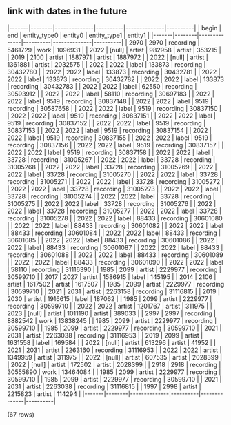 ## link with dates in the future

|-------|--------|--------------|----------|--------------|----------|
| begin |  end   | entity_type0 | entity0  | entity_type1 | entity1  |
|-------|--------|--------------|----------|--------------|----------|
|  2970 |   2970 | recording    |  5461729 | work         |  1096931 |
|  2022 | [null] | artist       |   982958 | artist       |   353215 |
|  2019 |   2100 | artist       |  1887971 | artist       |  1887972 |
|  2022 | [null] | artist       |  1361881 | artist       |  2032575 |
|  2022 |   2022 | label        |   133873 | recording    | 30432780 |
|  2022 |   2022 | label        |   133873 | recording    | 30432781 |
|  2022 |   2022 | label        |   133873 | recording    | 30432782 |
|  2022 |   2022 | label        |   133873 | recording    | 30432783 |
|  2022 |   2022 | label        |    62550 | recording    | 30593912 |
|  2022 |   2022 | label        |    58110 | recording    | 30697183 |
|  2022 |   2022 | label        |     9519 | recording    | 30837148 |
|  2022 |   2022 | label        |     9519 | recording    | 30587658 |
|  2022 |   2022 | label        |     9519 | recording    | 30837150 |
|  2022 |   2022 | label        |     9519 | recording    | 30837151 |
|  2022 |   2022 | label        |     9519 | recording    | 30837152 |
|  2022 |   2022 | label        |     9519 | recording    | 30837153 |
|  2022 |   2022 | label        |     9519 | recording    | 30837154 |
|  2022 |   2022 | label        |     9519 | recording    | 30837155 |
|  2022 |   2022 | label        |     9519 | recording    | 30837156 |
|  2022 |   2022 | label        |     9519 | recording    | 30837157 |
|  2022 |   2022 | label        |     9519 | recording    | 30837158 |
|  2022 |   2022 | label        |    33728 | recording    | 31005267 |
|  2022 |   2022 | label        |    33728 | recording    | 31005268 |
|  2022 |   2022 | label        |    33728 | recording    | 31005269 |
|  2022 |   2022 | label        |    33728 | recording    | 31005270 |
|  2022 |   2022 | label        |    33728 | recording    | 31005271 |
|  2022 |   2022 | label        |    33728 | recording    | 31005272 |
|  2022 |   2022 | label        |    33728 | recording    | 31005273 |
|  2022 |   2022 | label        |    33728 | recording    | 31005274 |
|  2022 |   2022 | label        |    33728 | recording    | 31005275 |
|  2022 |   2022 | label        |    33728 | recording    | 31005276 |
|  2022 |   2022 | label        |    33728 | recording    | 31005277 |
|  2022 |   2022 | label        |    33728 | recording    | 31005278 |
|  2022 |   2022 | label        |    88433 | recording    | 30601080 |
|  2022 |   2022 | label        |    88433 | recording    | 30601082 |
|  2022 |   2022 | label        |    88433 | recording    | 30601084 |
|  2022 |   2022 | label        |    88433 | recording    | 30601085 |
|  2022 |   2022 | label        |    88433 | recording    | 30601086 |
|  2022 |   2022 | label        |    88433 | recording    | 30601087 |
|  2022 |   2022 | label        |    88433 | recording    | 30601088 |
|  2022 |   2022 | label        |    88433 | recording    | 30601089 |
|  2022 |   2022 | label        |    88433 | recording    | 30601090 |
|  2022 |   2022 | label        |    58110 | recording    | 31116390 |
|  1985 |   2099 | artist       |  2229977 | recording    | 30599710 |
|  2017 |   2027 | artist       |  1586915 | label        |   145195 |
|  2014 |   2106 | artist       |  1617502 | artist       |  1617507 |
|  1985 |   2099 | artist       |  2229977 | recording    | 30599710 |
|  2021 |   2031 | artist       |  2263158 | recording    | 31116815 |
|  2019 |   2030 | artist       |  1916615 | label        |   187062 |
|  1985 |   2099 | artist       |  2229977 | recording    | 30599710 |
|  2022 |   2022 | artist       |  1201767 | artist       |   311975 |
|  2023 | [null] | artist       |  1011190 | artist       |   389033 |
|  2997 |   2997 | recording    |  8882542 | work         | 13838245 |
|  1985 |   2099 | artist       |  2229977 | recording    | 30599710 |
|  1985 |   2099 | artist       |  2229977 | recording    | 30599710 |
|  2021 |   2031 | artist       |  2263038 | recording    | 31116953 |
|  2019 |   2099 | artist       |  1631558 | label        |   169584 |
|  2022 | [null] | artist       |   613296 | artist       |    41952 |
|  2021 |   2031 | artist       |  2263160 | recording    | 31116953 |
|  2022 |   2022 | artist       |  1349959 | artist       |   311975 |
|  2022 | [null] | artist       |   607535 | artist       |  2028399 |
|  2022 | [null] | artist       |   172502 | artist       |  2028399 |
|  2918 |   2918 | recording    | 30555890 | work         | 13464084 |
|  1985 |   2099 | artist       |  2229977 | recording    | 30599710 |
|  1985 |   2099 | artist       |  2229977 | recording    | 30599710 |
|  2021 |   2031 | artist       |  2263038 | recording    | 31116815 |
|  1997 |   2998 | artist       |  2215823 | artist       |   114294 |
|-------|--------|--------------|----------|--------------|----------|

(67 rows)

